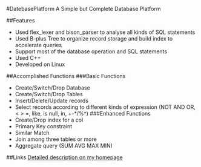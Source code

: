#DatebasePlatform
A Simple but Complete Database Platform

##Features
 * Used flex_lexer and bison_parser to analyse all kinds of SQL statements
 * Used B-plus Tree to organize record storage and build index to accelerate queries
 * Support most of the database operation and SQL statements
 * Used C++
 * Developed on Linux

##Accomplished Functions
###Basic Functions
 * Create/Switch/Drop Database
 * Create/Switch/Drop Tables
 * Insert/Delete/Update records
 * Select records according to different kinds of expression (NOT AND OR, < > =, like, is null, in, +-*/%^)
###Enhanced Functions
 * Create/Drop index for a col
 * Primary Key constraint
 * Similar Match
 * Join among three tables or more
 * Aggregate query (SUM AVG MAX MIN)

##Links
[Detailed description on my homepage](http://zhanghaotian1994.com/projects/DatabasePlatform/)